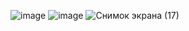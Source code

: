 ![image](https://github.com/user-attachments/assets/1fa2cea0-8c2e-447f-9961-11cf4ef06250)
![image](https://github.com/user-attachments/assets/d113e63f-3cd9-4915-a9e4-0903e0ae74f6)
![Снимок экрана (17)](https://github.com/user-attachments/assets/e45e3eec-15bc-4513-891b-fe40312fe2d6)
